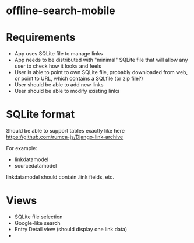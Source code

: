# offline-search-mobile

# Requirements

 - App uses SQLite file to manage links
 - App needs to be distributed with "minimal" SQLite file that will allow any user to check how it looks and feels
 - User is able to point to own SQLite file, probably downloaded from web, or point to URL, which contains a SQLfile (or zip file?)
 - User should be able to add new links
 - User should be able to modify existing links

# SQLite format

Should be able to support tables exactly like here https://github.com/rumca-js/Django-link-archive

For example:
 - linkdatamodel
 - sourcedatamodel

linkdatamodel should contain .link fields, etc.

# Views
 - SQLite file selection
 - Google-like search
 - Entry Detail view (should display one link data)
 - 
